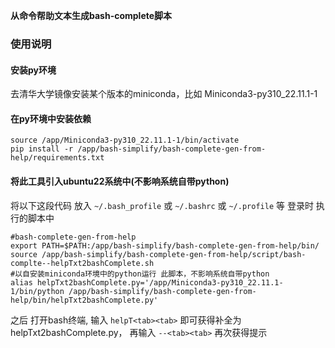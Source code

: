 **从命令帮助文本生成bash-complete脚本**


###  使用说明

#### 安装py环境
去清华大学镜像安装某个版本的miniconda，比如 Miniconda3-py310_22.11.1-1

#### 在py环境中安装依赖

```shell
source /app/Miniconda3-py310_22.11.1-1/bin/activate
pip install -r /app/bash-simplify/bash-complete-gen-from-help/requirements.txt
```

#### 将此工具引入ubuntu22系统中(不影响系统自带python)


将以下这段代码 放入 ```~/.bash_profile``` 或 ```~/.bashrc``` 或 ```~/.profile``` 等 登录时 执行的脚本中 
```shell
#bash-complete-gen-from-help
export PATH=$PATH:/app/bash-simplify/bash-complete-gen-from-help/bin/
source /app/bash-simplify/bash-complete-gen-from-help/script/bash-complte--helpTxt2bashComplete.sh
#以自安装miniconda环境中的python运行 此脚本，不影响系统自带python
alias helpTxt2bashComplete.py='/app/Miniconda3-py310_22.11.1-1/bin/python /app/bash-simplify/bash-complete-gen-from-help/bin/helpTxt2bashComplete.py'

```


之后 打开bash终端, 输入 ```helpT<tab><tab>``` 即可获得补全为 helpTxt2bashComplete.py，  再输入 ```--<tab><tab>``` 再次获得提示

